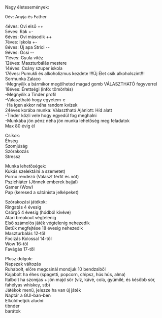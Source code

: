 Nagy életesemények:  
  
0év: Anyja és Father  
  
4éves: Ovi első ++  
5éves: Rák +-  
6éves: Ovi második ++  
7éves: Iskola +-  
8éves: Új apa Strici --  
9éves: Öcsi --  
11éves: Gyula vitéz  
12éves: Maszturbálás mestere  
14éves: Csány szuper iskola  
17éves: Pumukli és alkoholizmus kezdete !!!Új Élet csík alkoholszint!!! Sormunka Zalaco  
	-Megnyílik a bármikor megölheted magad gomb VÁLASZTHATÓ fegyverrel  
18éves: Érettségi (infó: tömörítés)  
	-Megnyílik a Tinder profil  
	-Választható hogy egyetem-e  
	-Ha igen akkor néha random kvízek  
24éves korába munka: Választható Ajánlott: Híd alatt  
	-Tinder közli vele hogy egyedül fog meghalni  
	-Munkába jön pénz néha jön munka lehetőség meg feladatok  
Max 80 évig él  
    
Csíkok:  
Éhség  
Szomjúság  
Szórakozás  
Stressz  
  
Munka lehetőségek:  
Kukás szelektálni a szemetet)  
Pornó rendező (Választ férfit és nőt)  
Pszichiáter (Jönnek emberek bajjal)  
Gamer (Wow)  
Pap (keresed a sátánista jelképeket)  

Szórakozási játékok:  
Ringatás 4 évesig  
Csörgő 4 évesig (hódból kivéve)  
Atari breakout végtelenig  
Első számolós játék végtelenig nehezedik  
Betűk megfejtése 18 évesig nehezedik  
Maszturbálás 12-től  
Focizás Kolossal 14-től  
Wow 16-től   
Favágás 17-től  
  
  
Plusz dolgok:  
Napszak változás  
Ruhabolt, előre megcsinál mondjuk 10 bendzsiből  
Kajabolt ha éhes (spagetti, popcorn, chipsz, hús hús, alma)  
Italbolt ha szomjas + jön majd sör (víz, kávé, cola, gyümilé, és később sör, fahélyas whiskey, stb)  
Játékok menü, jelezze ha van új játék  
Naptár a GUI-ban-ben  
Elküldhetjük aludni  
tibnder  
barátok  
